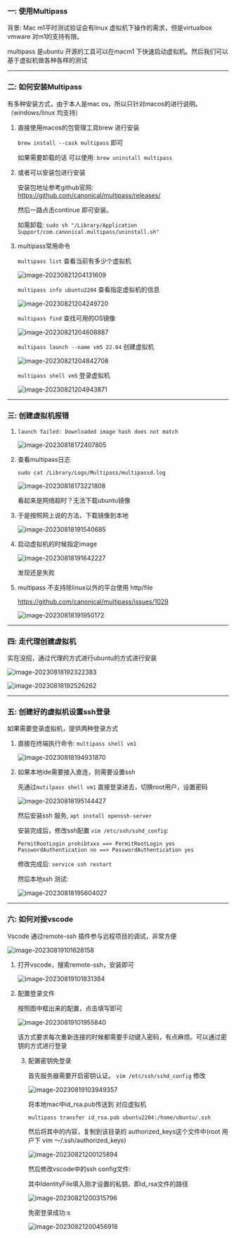 ### 一: 使用Multipass

背景: Mac m1平时测试验证会有linux 虚拟机下操作的需求，但是virtualbox vmware 对m1的支持有限。

multipass 是ubuntu 开源的工具可以在macm1 下快速启动虚拟机。然后我们可以基于虚拟机做各种各样的测试



---

### 二: 如何安装Multipass

有多种安装方式，由于本人是mac os，所以只针对macos的进行说明。（windows/linux 均支持）

1. 直接使用macos的包管理工具brew 进行安装

   `brew install --cask multipass` 即可

   如果需要卸载的话 可以使用: `brew uninstall multipass`

   

   

2. 或者可以安装包进行安装

   安装包地址参考github官网: https://github.com/canonical/multipass/releases/

   然后一路点击continue 即可安装。

   如需卸载: `sudo sh "/Library/Application Support/com.canonical.multipass/uninstall.sh" `



3. multipass常用命令

   `multipass list` 查看当前有多少个虚拟机

   ![image-20230821204131609](./assets/image-20230821204131609.png)

   `multipass info ubuntu2204` 查看指定虚拟机的信息

   ![image-20230821204249720](./assets/image-20230821204249720.png)

   `multipass find` 查找可用的OS镜像

   ![image-20230821204608887](./assets/image-20230821204608887.png)

   `multipass launch --name vm5 22.04` 创建虚拟机

   ![image-20230821204842708](./assets/image-20230821204842708.png)

   `multipass shell vm5` 登录虚拟机

   ![image-20230821204943871](./assets/image-20230821204943871.png)

---



### 三: 创建虚拟机报错

1. `launch failed: Downloaded image hash does not match `

   ![image-20230818172407805](./assets/image-20230818172407805.png)

2. 查看multipass日志

   `sudo cat /Library/Logs/Multipass/multipassd.log`

   ![image-20230818173221808](./assets/image-20230818173221808.png)

   看起来是网络超时？无法下载ubuntu镜像

    

3. 于是按照网上说的方法，下载镜像到本地

   ![image-20230818191540685](./assets/image-20230818191540685.png)

4. 启动虚拟机的时候指定image

   ![image-20230818191642227](./assets/image-20230818191642227.png)

   发现还是失败

    

5. multipass 不支持除linux以外的平台使用 http/file

   https://github.com/canonical/multipass/issues/1029

   ![image-20230818191950172](./assets/image-20230818191950172.png)





---

### 四: 走代理创建虚拟机

实在没招，通过代理的方式进行ubuntu的方式进行安装

![image-20230818192322383](./assets/image-20230818192322383.png)

![image-20230818192526262](./assets/image-20230818192526262.png)



---

### 五: 创建好的虚拟机设置ssh登录

如果需要登录虚拟机，提供两种登录方式

1. 直接在终端执行命令: `multipass shell vm1`

   ![image-20230818194931870](./assets/image-20230818194931870.png)



2. 如果本地ide需要接入直连，则需要设置ssh

   先通过`mutilpass shell vm1` 直接登录进去，切换root用户，设置密码

   ![image-20230818195144427](./assets/image-20230818195144427.png)

   然后安装ssh 服务, `apt install openssh-server`

   安装完成后，修改ssh配置 `vim /etc/ssh/sshd_config`:

   ```shell
   PermitRootLogin prohibtxxx ==> PermitRootLogin yes
   PasswordAuthentication no ==> PasswordAuthentication yes
   ```

   修改完成后: `service ssh restart `

   然后本地ssh 测试:

   ![image-20230818195604027](./assets/image-20230818195604027.png)



---

### 六: 如何对接vscode

Vscode 通过remote-ssh 插件参与远程项目的调试，非常方便

![image-20230819101628158](./assets/image-20230819101628158.png)

1. 打开vscode，搜索remote-ssh，安装即可

   ![image-20230819101831384](./assets/image-20230819101831384.png)

2. 配置登录文件

   按照图中框出来的配置，点击填写即可

   ![image-20230819101955840](./assets/image-20230819101955840.png)

   该方式要求每次重新连接的时候都需要手动键入密码，有点麻烦。可以通过密钥的方式进行登录

    

   3. 配置密钥免登录

      首先服务器需要开启密钥认证。 `vim /etc/ssh/sshd_config` 修改

      ![image-20230819103949357](./assets/image-20230819103949357.png)

      

      将本地mac中id_rsa.pub传送到 对应虚拟机

      `multipass transfer id_rsa.pub ubuntu2204:/home/ubuntu/.ssh`

      然后将其中的内容，复制到该目录的 authorized_keys这个文件中(root 用户下 vim  ～/.ssh/authorized_keys)

      ![image-20230821200125894](./assets/image-20230821200125894.png)

      
      
      然后修改vscode中的ssh config文件:
      
      其中IdentityFile填入刚才设置的私钥，即id_rsa文件的路径
      
      ![image-20230821200315796](./assets/image-20230821200315796.png)
      
      
      
      免密登录成功:s
      
      ![image-20230821200456918](./assets/image-20230821200456918.png) 
      
      







